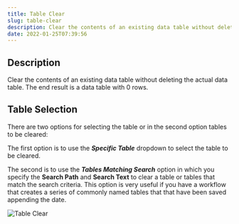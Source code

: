 ```yaml
---
title: Table Clear
slug: table-clear
description: Clear the contents of an existing data table without deleting the actual data table
date: 2022-01-25T07:39:56
---
```


## Description


Clear the contents of an existing data table without deleting the actual data table. The end result is a data table with 0 rows.



## Table Selection

There are two options for selecting the table or in the second option tables to be cleared:

The first option is to use the ***Specific Table*** dropdown to select the table to be cleared.

The second is to use the ***Tables Matching Search*** option in which you specify the **Search Path** and **Search Text** to clear a table or tables that match the search criteria. 
This option is very useful if you have a workflow that creates a series of commonly named tables that that have been saved appending the date.


![Table Clear](/images/table_clear.png)




